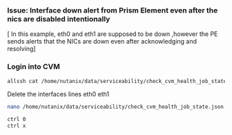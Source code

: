 ### Issue:  Interface down alert from Prism Element even after the nics are disabled intentionally 
[ In this example, eth0 and eth1 are supposed to be down ,however the PE sends alerts that the NICs are down even after acknowledging and resolving]

### Login into CVM 
```sh
allssh cat /home/nutanix/data/serviceability/check_cvm_health_job_state.json
```
Delete the interfaces  lines eth0 eth1
```sh
nano /home/nutanix/data/serviceability/check_cvm_health_job_state.json
```
```sh
ctrl 0
ctrl x
```

